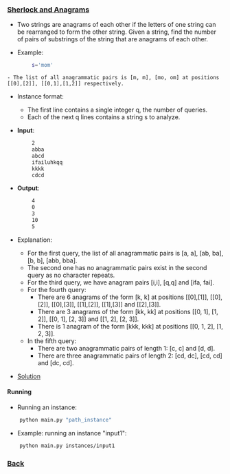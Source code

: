 ### [Sherlock and Anagrams](https://www.hackerrank.com/challenges/sherlock-and-anagrams/problem)
- Two strings are anagrams of each other if the letters of one string can be rearranged to form the other string. Given a string, find the number of pairs of substrings of the string that are anagrams of each other.

- Example:
````bash
        s='mom'
````
    - The list of all anagrammatic pairs is [m, m], [mo, om] at positions [[0],[2]], [[0,1],[1,2]] respectively.

- Instance format:
    - The first line contains a single integer q, the number of queries.
    - Each of the next q lines contains a string s to analyze.

- **Input**:
````bash
        2
        abba
        abcd
        ifailuhkqq
        kkkk
        cdcd
````

- **Output**:
````bash
        4
        0
        3
        10
        5
````

- Explanation:
    - For the first query, the list of all anagrammatic pairs is [a, a], [ab, ba], [b, b], [abb, bba].
    - The second one has no anagrammatic pairs exist in the second query as no character repeats.
    - For the third query, we have anagram pairs [i,i], [q,q] and [ifa, fai].
    - For the fourth query: 
        - There are 6 anagrams of the form [k, k] at positions [[0],[1]], [[0],[2]], [[0],[3]], [[1],[2]], [[1],[3]] and [[2],[3]].
        - There are 3 anagrams of the form [kk, kk] at positions [[0, 1], [1, 2]], [[0, 1], [2, 3]] and [[1, 2], [2, 3]].
        - There is 1 anagram of the form [kkk, kkk] at positions [[0, 1, 2], [1, 2, 3]].
    - In the fifth query:
        - There are two anagrammatic pairs of length 1: [c, c] and [d, d].
        - There are three anagrammatic pairs of length 2: [cd, dc], [cd, cd] and [dc, cd].

- [Solution](main.py)

#### Running
- Running an instance:
````bash
    python main.py "path_instance"
````

- Example: running an instance "input1":
````bash
    python main.py instances/input1
````

### [Back](../../README.md)